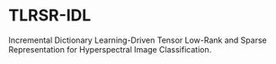 # TLRSR-IDL
Incremental Dictionary Learning-Driven Tensor Low-Rank and Sparse Representation for Hyperspectral Image Classification.
